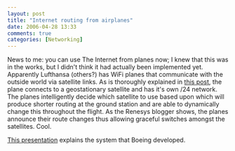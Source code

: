 ```yaml
---
layout: post
title: "Internet routing from airplanes"
date: 2006-04-28 13:33
comments: true
categories: [Networking]
---
```

News to me: you can use The Internet from planes now; I knew that this was in the works, but I didn't think it had actually been implemented yet.  Apparently Lufthansa (others?) has WiFi planes that communicate with the outside world via satellite links.  As is thoroughly explained in [this post](http://www.renesys.com/blog/2006/04/tracking_plane_flight_on_inter.shtml), the plane connects to a geostationary satellite and has it's own /24 network.  The planes intelligently decide which satellite to use based upon which will produce shorter routing at the ground station and are able to dynamically change this throughout the flight.  As the Renesys blogger shows, the planes announce their route changes thus allowing graceful switches amongst the satellites.  Cool.

[This presentation](http://www.nanog.org/mtg-0405/abarbanel.html) explains the system that Boeing developed.
